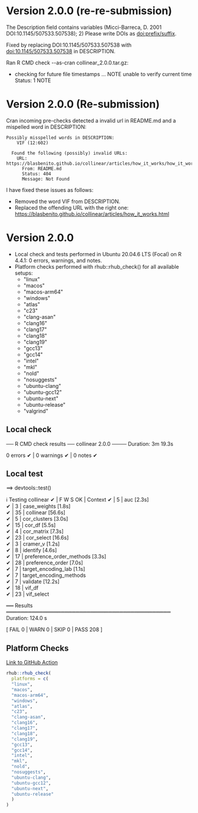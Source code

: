 # Version 2.0.0 (re-re-submission)


  The Description field contains
    variables (Micci-Barreca, D. 2001 DOI:10.1145/507533.507538); 2)
  Please write DOIs as <doi:prefix/suffix>.
  
Fixed by replacing DOI:10.1145/507533.507538 with <doi:10.1145/507533.507538> in DESCRIPTION.

Ran R CMD check --as-cran collinear_2.0.0.tar.gz:

* checking for future file timestamps ... NOTE
unable to verify current time
Status: 1 NOTE

# Version 2.0.0 (Re-submission)

Cran incoming pre-checks detected a invalid url in README.md and a mispelled word in DESCRIPTION:

```
Possibly misspelled words in DESCRIPTION:
    VIF (12:602)

  Found the following (possibly) invalid URLs:
    URL: https://blasbenito.github.io/collinear/articles/how_it_works/how_it_works.html
      From: README.md
      Status: 404
      Message: Not Found
```

I have fixed these issues as follows:

  - Removed the word VIF from DESCRIPTION. 
  - Replaced the offending URL with the right one: https://blasbenito.github.io/collinear/articles/how_it_works.html

# Version 2.0.0

  + Local check and tests performed in Ubuntu 20.04.6 LTS (Focal) on R 4.4.1: 0 errors, warnings, and notes.
  + Platform checks performed with rhub::rhub_check() for all available setups:
    + "linux"
    + "macos"
    + "macos-arm64"
    + "windows"
    + "atlas"
    + "c23"
    + "clang-asan"
    + "clang16"
    + "clang17"
    + "clang18"
    + "clang19"
    + "gcc13"
    + "gcc14"
    + "intel"
    + "mkl"
    + "nold"
    + "nosuggests"
    + "ubuntu-clang"
    + "ubuntu-gcc12"
    + "ubuntu-next"
    + "ubuntu-release"
    + "valgrind"

## Local check

── R CMD check results ── collinear 2.0.0 ────
Duration: 3m 19.3s

0 errors ✔ | 0 warnings ✔ | 0 notes ✔

## Local test

==> devtools::test()

ℹ Testing collinear
✔ | F W  S  OK | Context
✔ |          5 | auc [2.3s]                             
✔ |          3 | case_weights [1.8s]                    
✔ |         35 | collinear [56.6s]                      
✔ |          5 | cor_clusters [3.0s]                    
✔ |         15 | cor_df [5.5s]                          
✔ |          4 | cor_matrix [7.3s]                      
✔ |         23 | cor_select [16.6s]                     
✔ |          3 | cramer_v [1.2s]                        
✔ |          8 | identify [4.6s]                        
✔ |         17 | preference_order_methods [3.3s]        
✔ |         28 | preference_order [7.0s]                
✔ |          7 | target_encoding_lab [1.1s]             
✔ |          7 | target_encoding_methods                
✔ |          7 | validate [12.2s]                       
✔ |         18 | vif_df                                 
✔ |         23 | vif_select                             

══ Results ═════════════════════════════════════════════
Duration: 124.0 s

[ FAIL 0 | WARN 0 | SKIP 0 | PASS 208 ]


## Platform Checks

[Link to GitHub Action](https://github.com/BlasBenito/collinear/actions/runs/11738731004)

```r
rhub::rhub_check(
  platforms = c(
  "linux", 
  "macos", 
  "macos-arm64",
  "windows", 
  "atlas",
  "c23",
  "clang-asan",
  "clang16",
  "clang17",
  "clang18",
  "clang19",
  "gcc13",
  "gcc14",
  "intel",
  "mkl",
  "nold",
  "nosuggests",
  "ubuntu-clang",
  "ubuntu-gcc12",
  "ubuntu-next", 
  "ubuntu-release"
  )
)
```




